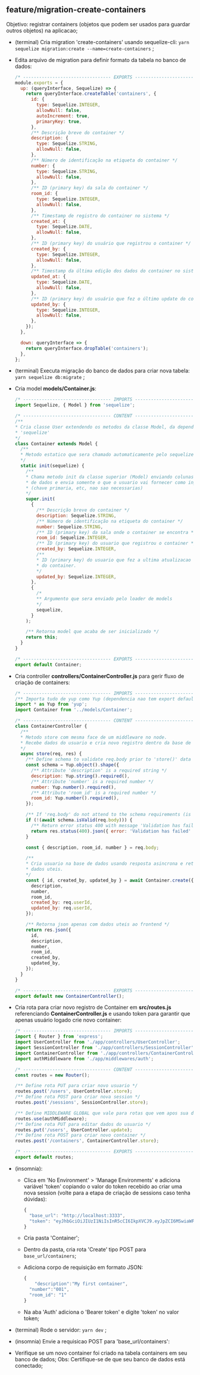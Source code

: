 


## feature/migration-create-containers

  Objetivo: registrar containers (objetos que podem ser usados para guardar outros objetos) na aplicacao;

  * (terminal) Cria migration 'create-containers' usando sequelize-cli: `yarn sequelize migration:create --name=create-containers` ;

  * Edita arquivo de migration para definir formato da tabela no banco de dados:

    ```js
    /* --------------------------------- EXPORTS ---------------------------------*/
    module.exports = {
      up: (queryInterface, Sequelize) => {
        return queryInterface.createTable('containers', {
          id: {
            type: Sequelize.INTEGER,
            allowNull: false,
            autoIncrement: true,
            primaryKey: true,
          },
          /** Descrição breve do container */
          description: {
            type: Sequelize.STRING,
            allowNull: false,
          },
          /** Número de identificação na etiqueta do container */
          number: {
            type: Sequelize.STRING,
            allowNull: false,
          },
          /** ID (primary key) da sala do container */
          room_id: {
            type: Sequelize.INTEGER,
            allowNull: false,
          },
          /** Timestamp de registro do container no sistema */
          created_at: {
            type: Sequelize.DATE,
            allowNull: false,
          },
          /** ID (primary key) do usuário que registrou o container */
          created_by: {
            type: Sequelize.INTEGER,
            allowNull: false,
          },
          /** Timestamp da última edição dos dados do container no sistema */
          updated_at: {
            type: Sequelize.DATE,
            allowNull: false,
          },
          /** ID (primary key) do usuário que fez o último update do container */
          updated_by: {
            type: Sequelize.INTEGER,
            allowNull: false,
          },
        });
      },

      down: queryInterface => {
        return queryInterface.dropTable('containers');
      },
    };
    ```

  * (terminal) Executa migração do banco de dados para criar nova tabela: `yarn sequelize db:migrate` ;

  * Cria model **models/Container.js**:

    ```js
    /* --------------------------------- IMPORTS ---------------------------------*/
    import Sequelize, { Model } from 'sequelize';

    /* --------------------------------- CONTENT ---------------------------------*/
    /**
    * Cria classe User extendendo os metodos da classe Model, da dependencia
    * 'sequelize'
    */
    class Container extends Model {
      /**
      * Metodo estatico que sera chamado automaticamente pelo sequelize
      */
      static init(sequelize) {
        /**
        * Chama metodo init da classe superior (Model) enviando colunas da base
        * de dados e envia somente o que o usuario vai fornecer como input.
        * (chave primaria, etc, nao sao necessarias)
        */
        super.init(
          {
            /** Descrição breve do container */
            description: Sequelize.STRING,
            /** Número de identificação na etiqueta do container */
            number: Sequelize.STRING,
            /** ID (primary key) da sala onde o container se encontra */
            room_id: Sequelize.INTEGER,
            /** ID (primary key) do usuario que registrou o container */
            created_by: Sequelize.INTEGER,
            /**
            * ID (primary key) do usuario que fez a ultima atualizacao dos dados
            * do container.
            */
            updated_by: Sequelize.INTEGER,
          },
          {
            /*
            ** Argumento que sera enviado pelo loader de models
            */
            sequelize,
          }
        );

        /** Retorna model que acaba de ser inicializado */
        return this;
      }
    }

    /* --------------------------------- EXPORTS ---------------------------------*/
    export default Container;

    ```

  * Cria controller **controllers/ContainerController.js** para gerir fluxo de criação de containers:

    ```js
    /* --------------------------------- IMPORTS ---------------------------------*/
    /** Importa tudo de yup como Yup (dependencia nao tem export default) */
    import * as Yup from 'yup';
    import Container from '../models/Container';

    /* --------------------------------- CONTENT ---------------------------------*/
    class ContainerController {
      /**
      * Metodo store com mesma face de um middleware no node.
      * Recebe dados do usuario e cria novo registro dentro da base de dados.
      */
      async store(req, res) {
        /** Define schema to validate req.body prior to 'store()' data */
        const schema = Yup.object().shape({
          /** Attribute 'description' is a required string */
          description: Yup.string().required(),
          /** Attribute 'number' is a required number */
          number: Yup.number().required(),
          /** Attribute 'room_id' is a required number */
          room_id: Yup.number().required(),
        });

        /** If 'req.body' do not attend to the schema requirements (is not valid) */
        if (!(await schema.isValid(req.body))) {
          /** Return error status 400 with message 'Validation has failed' */
          return res.status(400).json({ error: 'Validation has failed' });
        }

        const { description, room_id, number } = req.body;

        /**
        * Cria usuario na base de dados usando resposta asincrona e retorna apenas
        * dados uteis.
        */
        const { id, created_by, updated_by } = await Container.create({
          description,
          number,
          room_id,
          created_by: req.userId,
          updated_by: req.userId,
        });

        /** Retorna json apenas com dados uteis ao frontend */
        return res.json({
          id,
          description,
          number,
          room_id,
          created_by,
          updated_by,
        });
      }
    }

    /* --------------------------------- EXPORTS ---------------------------------*/
    export default new ContainerController();

    ```

  * Cria rota para criar novo registro de Container em **src/routes.js** referenciando **ContainerController.js** e usando token para garantir que apenas usuário logado crie novo container:

    ```js
    /* --------------------------------- IMPORTS ---------------------------------*/
    import { Router } from 'express';
    import UserController from './app/controllers/UserController';
    import SessionController from './app/controllers/SessionController';
    import ContainerController from './app/controllers/ContainerController';
    import authMiddleware from './app/middlewares/auth';

    /* --------------------------------- CONTENT ---------------------------------*/
    const routes = new Router();

    /** Define rota PUT para criar novo usuario */
    routes.post('/users', UserController.store);
    /** Define rota POST para criar nova session */
    routes.post('/sessions', SessionController.store);

    /** Define MIDDLEWARE GLOBAL que vale para rotas que vem apos sua declaracao */
    routes.use(authMiddleware);
    /** Define rota PUT para editar dados do usuario */
    routes.put('/users', UserController.update);
    /** Define rota POST para criar novo container */
    routes.post('/containers', ContainerController.store);

    /* --------------------------------- EXPORTS ---------------------------------*/
    export default routes;

    ```

  * (insomnia):
    * Clica em 'No Environment' > 'Manage Environments' e adiciona variável 'token' copiando o valor do token recebido ao criar uma nova session (volte para a etapa de criação de sessions caso tenha dúvidas):

      ```js
      {
        "base_url": "http://localhost:3333",
        "token": "eyJhbGciOiJIUzI1NiIsInR5cCI6IkpXVCJ9.eyJpZCI6MSwiaWF0IjoxNTgwODQxMDQwLCJleHAiOjE1ODE0NDU4NDB9.NaLMxFimkZ-EBZAn6uDr8iamZEIB-az9IA96aHNdakM"
      }
      ```

    * Cria pasta 'Container';
    * Dentro da pasta, cria rota 'Create' tipo POST para `base_url/containers`;
    * Adiciona corpo de requisição em formato JSON:

      ```js
      {
	      "description":"My first container",
        "number":"001",
        "room_id": "1"
      }
      ```

    * Na aba 'Auth' adiciona o 'Bearer token' e digite 'token' no valor token;

  * (terminal) Rode o servidor: `yarn dev` ;
  * (insomnia) Envie a requisicao POST para 'base_url/containers':
  * Verifique se um novo container foi criado na tabela containers em seu banco de dados;
    Obs: Certifique-se de que seu banco de dados está conectado;
